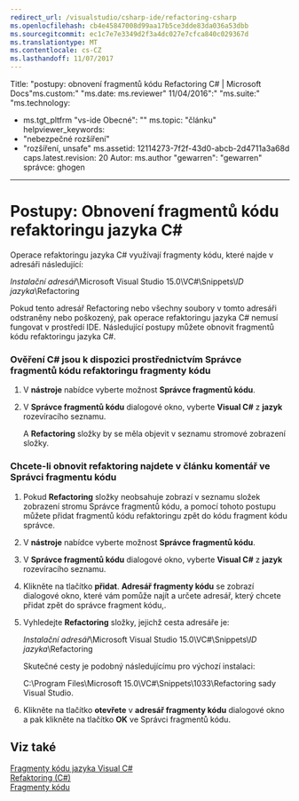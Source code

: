 ```yaml
---
redirect_url: /visualstudio/csharp-ide/refactoring-csharp
ms.openlocfilehash: cb4e45847008d99aa17b5ce3dde83da036a53dbb
ms.sourcegitcommit: ec1c7e7e3349d2f3a4dc027e7cfca840c029367d
ms.translationtype: MT
ms.contentlocale: cs-CZ
ms.lasthandoff: 11/07/2017
---
```

Title: "postupy: obnovení fragmentů kódu Refactoring C# | Microsoft Docs"ms.custom:" "ms.date: ms.reviewer" 11/04/2016":" "ms.suite:" "ms.technology: 
  - ms.tgt_pltfrm "vs-ide Obecné": "" ms.topic: "článku" helpviewer_keywords: 
  - "nebezpečné rozšíření"
  - "rozšíření, unsafe" ms.assetid: 12114273-7f2f-43d0-abcb-2d4711a3a68d caps.latest.revision: 20 Autor: ms.author "gewarren": "gewarren" správce: ghogen
---
# <a name="how-to-restore-c-refactoring-snippets"></a>Postupy: Obnovení fragmentů kódu refaktoringu jazyka C#
Operace refaktoringu jazyka C# využívají fragmenty kódu, které najde v adresáři následující:  
  
 *Instalační adresář*\Microsoft Visual Studio 15.0\VC#\Snippets\\*ID jazyka*\Refactoring  
  
 Pokud tento adresář Refactoring nebo všechny soubory v tomto adresáři odstraněny nebo poškozený, pak operace refaktoringu jazyka C# nemusí fungovat v prostředí IDE. Následující postupy můžete obnovit fragmentů kódu refaktoringu jazyka C#.  
  
### <a name="to-verify-c-refactoring-snippets-are-available-through-the-code-snippet-manager"></a>Ověření C# jsou k dispozici prostřednictvím Správce fragmentů kódu refaktoringu fragmenty kódu  
  
1.  V **nástroje** nabídce vyberte možnost **Správce fragmentů kódu**.  
  
2.  V **Správce fragmentů kódu** dialogové okno, vyberte **Visual C#** z **jazyk** rozevíracího seznamu.  
  
     A **Refactoring** složky by se měla objevit v seznamu stromové zobrazení složky.  
  
### <a name="to-restore-refactoring-see-comment-in-code-snippet-manager"></a>Chcete-li obnovit refaktoring najdete v článku komentář ve Správci fragmentu kódu  
  
1.  Pokud **Refactoring** složky neobsahuje zobrazí v seznamu složek zobrazení stromu Správce fragmentů kódu, a pomocí tohoto postupu můžete přidat fragmentů kódu refaktoringu zpět do kódu fragment kódu správce.  
  
2.  V **nástroje** nabídce vyberte možnost **Správce fragmentů kódu**.  
  
3.  V **Správce fragmentů kódu** dialogové okno, vyberte **Visual C#** z **jazyk** rozevíracího seznamu.  
  
4.  Klikněte na tlačítko **přidat**. **Adresář fragmenty kódu** se zobrazí dialogové okno, které vám pomůže najít a určete adresář, který chcete přidat zpět do správce fragment kódu,.  
  
5.  Vyhledejte **Refactoring** složky, jejichž cesta adresáře je:  
  
     *Instalační adresář*\Microsoft Visual Studio 15.0\VC#\Snippets\\*ID jazyka*\Refactoring  
  
     Skutečné cesty je podobný následujícímu pro výchozí instalaci:  
  
     C:\Program Files\Microsoft 15.0\VC#\Snippets\1033\Refactoring sady Visual Studio.  
  
6.  Klikněte na tlačítko **otevřete** v **adresář fragmenty kódu** dialogové okno a pak klikněte na tlačítko **OK** ve Správci fragmentů kódu.  
  
## <a name="see-also"></a>Viz také  
 [Fragmenty kódu jazyka Visual C#](../ide/visual-csharp-code-snippets.md)   
 [Refaktoring (C#)](../csharp-ide/refactoring-csharp.md)   
 [Fragmenty kódu](../ide/code-snippets.md)